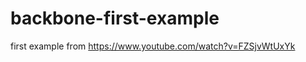 backbone-first-example
======================
first example from  https://www.youtube.com/watch?v=FZSjvWtUxYk
